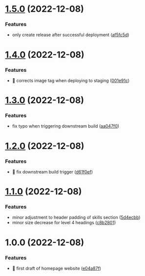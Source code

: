 # [1.5.0](https://github.com/paulsilcock/homepage/compare/v1.4.0...v1.5.0) (2022-12-08)


### Features

* only create release after successful deployment ([af5fc5d](https://github.com/paulsilcock/homepage/commit/af5fc5d901a048d4bb3373bbb6aed1e793135261))

# [1.4.0](https://github.com/paulsilcock/homepage/compare/v1.3.0...v1.4.0) (2022-12-08)


### Features

* :bug: corrects image tag when deploying to staging ([001e91c](https://github.com/paulsilcock/homepage/commit/001e91c851a9651ad746b5698bf41019e1b6462d))

# [1.3.0](https://github.com/paulsilcock/homepage/compare/v1.2.0...v1.3.0) (2022-12-08)


### Features

* fix typo when triggering downstream build ([aa047f0](https://github.com/paulsilcock/homepage/commit/aa047f080e4b0b2a493fb85bafcba01ee35b7257))

# [1.2.0](https://github.com/paulsilcock/homepage/compare/v1.1.0...v1.2.0) (2022-12-08)


### Features

* :bug: fix downstream build trigger ([d61f0ef](https://github.com/paulsilcock/homepage/commit/d61f0ef4b57f1595b4f843d7221486095cac0210))

# [1.1.0](https://github.com/paulsilcock/homepage/compare/v1.0.0...v1.1.0) (2022-12-08)


### Features

* minor adjustment to header padding of skills section ([5d4ecbb](https://github.com/paulsilcock/homepage/commit/5d4ecbb8ac21ba88921bd324df14f47c82fe8399))
* minor size decrease for level 4 headings ([c8b2801](https://github.com/paulsilcock/homepage/commit/c8b280145bd2c42e53588d4cb716b96bf61a1bf8))

# 1.0.0 (2022-12-08)


### Features

* :construction: first draft of homepage website ([e04a87f](https://github.com/paulsilcock/homepage/commit/e04a87f729ae7d1f9bc4a0b08d8b2d798c0b3127))
